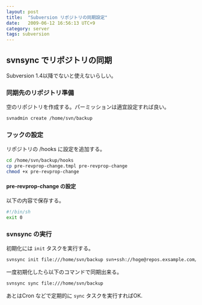 ```yaml
---
layout: post
title:  "Subversion リポジトリの同期設定"
date:   2009-06-12 16:56:13 UTC+9
category: server
tags: subversion
---
```


## svnsync でリポジトリの同期

Subversion 1.4以降でないと使えないらしい。

### 同期先のリポジトリ準備

空のリポジトリを作成する。パーミッションは適宜設定すれば良い。

```sh
svnadmin create /home/svn/backup
```

### フックの設定

リポジトリの /hooks に設定を追加する。

```sh
cd /home/svn/backup/hooks
cp pre-revprop-change.tmpl pre-revprop-change
chmod +x pre-revprop-change
```

#### pre-revprop-change の設定

以下の内容で保存する。

```sh
#!/bin/sh
exit 0
```

### svnsync の実行

初期化には `init` タスクを実行する。

```sh
svnsync init file:///home/svn/backup svn+ssh://hoge@repos.exsample.com/home/svn/original
```

一度初期化したら以下のコマンドで同期出来る。

```sh
svnsync sync file:///home/svn/backup
```

あとはCron などで定期的に `sync` タスクを実行すればOK.

